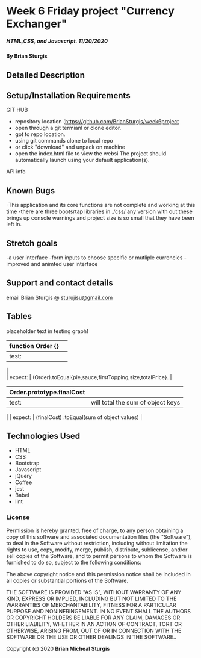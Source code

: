 # Week 6 Friday project "Currency Exchanger"

##### HTML,CSS, and Javascript.   11/20/2020

#### By **Brian Sturgis**


## Detailed Description




## Setup/Installation Requirements

GIT HUB 
- repository location (https://github.com/BrianSturgis/week6project
- open through a git termianl or clone editor.
- got to repo location.
- using git commands clone to local repo
- or click "download" and unpack on machine
- open the index.html file to view the websi
The project should automatically launch using your default application(s).

API info


## Known Bugs
  -This application and its core functions are not complete and working at this time
  -there are three bootsrtap libraries in ./css/ any version with out these brings up console warnings and project size is so small that they have been left in.  

## Stretch goals
  -a user interface
  -form inputs to choose specific or mutliple currencies
  -improved and animted user interface
  


## Support and contact details
email Brian Sturgis @ <sturujisu@gmail.com>


## Tables

placeholder text in testing graph!

| function Order {}|  |
| ------| -----------|
| test:   |                         |
|  
| expect:  | (Order).toEqual{pie,sauce,firstTopping,size,totalPrice}. |



| Order.prototype.finalCost |  |
| ------| -----------|
| test:   | will total the sum of object keys |
| 
| expect:  | (finalCost) .toEqual(sum of object values) |





## Technologies Used
* HTML
* CSS
* Bootstrap
* Javascript
* jQuery
* Coffee
* jest
* Babel
* lint
  


### License

Permission is hereby granted, free of charge, to any person obtaining a copy of this software and associated documentation files (the "Software"), to deal in the Software without restriction, including without limitation the rights to use, copy, modify, merge, publish, distribute, sublicense, and/or sell copies of the Software, and to permit persons to whom the Software is furnished to do so, subject to the following conditions:

The above copyright notice and this permission notice shall be included in all copies or substantial portions of the Software.

THE SOFTWARE IS PROVIDED "AS IS", WITHOUT WARRANTY OF ANY KIND, EXPRESS OR IMPLIED, INCLUDING BUT NOT LIMITED TO THE WARRANTIES OF MERCHANTABILITY, FITNESS FOR A PARTICULAR PURPOSE AND NONINFRINGEMENT. IN NO EVENT SHALL THE AUTHORS OR COPYRIGHT HOLDERS BE LIABLE FOR ANY CLAIM, DAMAGES OR OTHER LIABILITY, WHETHER IN AN ACTION OF CONTRACT, TORT OR OTHERWISE, ARISING FROM, OUT OF OR IN CONNECTION WITH THE SOFTWARE OR THE USE OR OTHER DEALINGS IN THE SOFTWARE..



Copyright (c) 2020 **Brian Micheal Sturgis**
